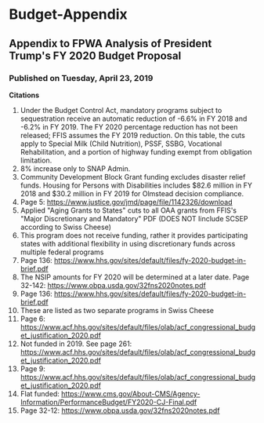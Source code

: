# Budget-Appendix
## Appendix to FPWA Analysis of President Trump's FY 2020 Budget Proposal
### Published on Tuesday, April 23, 2019

**Citations**

1. Under the Budget Control Act, mandatory programs subject to sequestration receive an automatic reduction of -6.6% in FY 2018 and -6.2% in FY 2019. The FY 2020 percentage reduction has not been released; FFIS assumes the FY 2019 reduction. On this table, the cuts apply to Special Milk (Child Nutrition), PSSF, SSBG, Vocational Rehabilitation, and a portion of highway funding exempt from obligation limitation.
1. 8% increase only to SNAP Admin.
1. Community Development Block Grant funding excludes disaster relief funds. Housing for Persons with Disabilities includes $82.6 million in FY 2018 and $30.2 million in FY 2019 for Olmstead decision compliance.
1. Page 5: https://www.justice.gov/jmd/page/file/1142326/download
1. Applied "Aging Grants to States" cuts to all OAA grants from FFIS's "Major Discretionary and Mandatory" PDF (DOES NOT Iinclude SCSEP according to Swiss Cheese)
1. This program does not receive funding, rather it provides participating states with additional flexibility in using discretionary funds across multiple federal programs
1. Page 136: https://www.hhs.gov/sites/default/files/fy-2020-budget-in-brief.pdf
1. The NSIP amounts for FY 2020 will be determined at a later date. Page 32-142: https://www.obpa.usda.gov/32fns2020notes.pdf
1. Page 136: https://www.hhs.gov/sites/default/files/fy-2020-budget-in-brief.pdf
1. These are listed as two separate programs in Swiss Cheese
1. Page 6: https://www.acf.hhs.gov/sites/default/files/olab/acf_congressional_budget_justification_2020.pdf
1. Not funded in 2019. See page 261: https://www.acf.hhs.gov/sites/default/files/olab/acf_congressional_budget_justification_2020.pdf
1. Page 9: https://www.acf.hhs.gov/sites/default/files/olab/acf_congressional_budget_justification_2020.pdf
1. Flat funded: https://www.cms.gov/About-CMS/Agency-Information/PerformanceBudget/FY2020-CJ-Final.pdf
1. Page 32-12: https://www.obpa.usda.gov/32fns2020notes.pdf 
